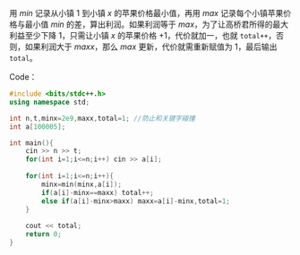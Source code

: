 用 $min$ 记录从小镇 $1$ 到小镇 $x$ 的苹果价格最小值，再用 $max$ 记录每个小镇苹果价格与最小值 $min$ 的差，算出利润。如果利润等于 $max$，为了让高桥君所得的最大利益至少下降 $1$，只需让小镇 $x$ 的苹果价格 $+1$，代价就加一，也就 `total++`，否则，如果利润大于 $maxx$，那么 $max$ 更新，代价就需重新赋值为 $1$，最后输出 `total`。

$\text{Code}$：
```cpp
#include <bits/stdc++.h>
using namespace std;

int n,t,minx=2e9,maxx,total=1; //防止和关键字碰撞 
int a[100005];

int main(){
	cin >> n >> t; 
	for(int i=1;i<=n;i++) cin >> a[i];
	
	for(int i=1;i<=n;i++){
		minx=min(minx,a[i]);
		if(a[i]-minx==maxx) total++;
		else if(a[i]-minx>maxx) maxx=a[i]-minx,total=1;
	}
	
	cout << total;
	return 0;
}
```